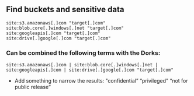 ## Find buckets and sensitive data

```
site:s3.amazonaws[.]com "target[.]com"
site:blob.core[.]windows[.]net "target[.]com"
site:googleapis[.]com "target[.]com"
site:drive[.]google[.]com "target[.]com"
```


### Can be combined the following terms with the Dorks:

```
site:s3.amazonaws[.]com | site:blob.core[.]windows[.]net | site:googleapis[.]com | site:drive[.]google[.]com "target[.]com"
```

- Add something to narrow the results: "confidential” “privileged" “not for public release”
